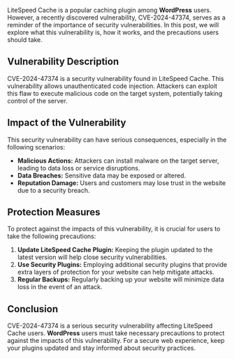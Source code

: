 
LiteSpeed Cache is a popular caching plugin among <strong>WordPress</strong> users. However, a recently discovered vulnerability, CVE-2024-47374, serves as a reminder of the importance of security vulnerabilities. In this post, we will explore what this vulnerability is, how it works, and the precautions users should take.

## Vulnerability Description

CVE-2024-47374 is a security vulnerability found in LiteSpeed Cache. This vulnerability allows unauthenticated code injection. Attackers can exploit this flaw to execute malicious code on the target system, potentially taking control of the server.

## Impact of the Vulnerability

This security vulnerability can have serious consequences, especially in the following scenarios:

- **Malicious Actions:** Attackers can install malware on the target server, leading to data loss or service disruptions.
- **Data Breaches:** Sensitive data may be exposed or altered.
- **Reputation Damage:** Users and customers may lose trust in the website due to a security breach.

## Protection Measures

To protect against the impacts of this vulnerability, it is crucial for users to take the following precautions:

1. **Update LiteSpeed Cache Plugin:** Keeping the plugin updated to the latest version will help close security vulnerabilities.
2. **Use Security Plugins:** Employing additional security plugins that provide extra layers of protection for your website can help mitigate attacks.
3. **Regular Backups:** Regularly backing up your website will minimize data loss in the event of an attack.

## Conclusion

CVE-2024-47374 is a serious security vulnerability affecting LiteSpeed Cache users. <strong>WordPress</strong> users must take necessary precautions to protect against the impacts of this vulnerability. For a secure web experience, keep your plugins updated and stay informed about security practices.
